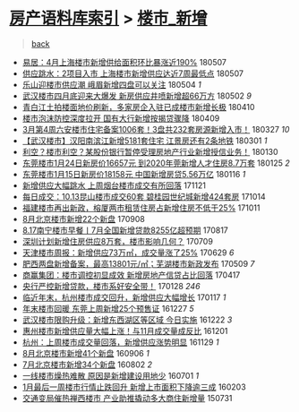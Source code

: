 [房产语料库索引](../../README.md)  > [楼市_新增](楼市_新增.md)
====
> [back](../README.md)

- [易居：4月上海楼市新增供给面积环比暴涨近190%](http://jkwz.applinzi.com/ittc/7100453554722702347.html#%E6%98%93%E5%B1%85%EF%BC%9A4%E6%9C%88%E4%B8%8A%E6%B5%B7%E6%A5%BC%E5%B8%82%E6%96%B0%E5%A2%9E%E4%BE%9B%E7%BB%99%E9%9D%A2%E7%A7%AF%E7%8E%AF%E6%AF%94%E6%9A%B4%E6%B6%A8%E8%BF%91190%25) 180507  
- [供应跳水：2项目入市 上海楼市新增供应达近7周最低点](http://jkwz.applinzi.com/ittc/7100390692063020038.html#%E4%BE%9B%E5%BA%94%E8%B7%B3%E6%B0%B4%EF%BC%9A2%E9%A1%B9%E7%9B%AE%E5%85%A5%E5%B8%82+%E4%B8%8A%E6%B5%B7%E6%A5%BC%E5%B8%82%E6%96%B0%E5%A2%9E%E4%BE%9B%E5%BA%94%E8%BE%BE%E8%BF%917%E5%91%A8%E6%9C%80%E4%BD%8E%E7%82%B9) 180507  
- [乐山迎楼市供应潮 峨眉新增四盘可以关注](http://jkwz.applinzi.com/ittc/7099210394767983627.html#%E4%B9%90%E5%B1%B1%E8%BF%8E%E6%A5%BC%E5%B8%82%E4%BE%9B%E5%BA%94%E6%BD%AE+%E5%B3%A8%E7%9C%89%E6%96%B0%E5%A2%9E%E5%9B%9B%E7%9B%98%E5%8F%AF%E4%BB%A5%E5%85%B3%E6%B3%A8) 180504 *1* 
- [武汉楼市四月底迎来大爆发 新房供应井喷新增超66万方](http://jkwz.applinzi.com/ittc/7098513361350427654.html#%E6%AD%A6%E6%B1%89%E6%A5%BC%E5%B8%82%E5%9B%9B%E6%9C%88%E5%BA%95%E8%BF%8E%E6%9D%A5%E5%A4%A7%E7%88%86%E5%8F%91+%E6%96%B0%E6%88%BF%E4%BE%9B%E5%BA%94%E4%BA%95%E5%96%B7%E6%96%B0%E5%A2%9E%E8%B6%8566%E4%B8%87%E6%96%B9) 180502 *9* 
- [青白江土拍楼面地价刷新，多家房企入驻已成楼市新增长极](http://jkwz.applinzi.com/ittc/7090285475472606224.html#%E9%9D%92%E7%99%BD%E6%B1%9F%E5%9C%9F%E6%8B%8D%E6%A5%BC%E9%9D%A2%E5%9C%B0%E4%BB%B7%E5%88%B7%E6%96%B0%EF%BC%8C%E5%A4%9A%E5%AE%B6%E6%88%BF%E4%BC%81%E5%85%A5%E9%A9%BB%E5%B7%B2%E6%88%90%E6%A5%BC%E5%B8%82%E6%96%B0%E5%A2%9E%E9%95%BF%E6%9E%81) 180410  
- [楼市泡沫防控深度拉开 国有大行新增按揭贷骤降](http://jkwz.applinzi.com/ittc/7089897776907551760.html#%E6%A5%BC%E5%B8%82%E6%B3%A1%E6%B2%AB%E9%98%B2%E6%8E%A7%E6%B7%B1%E5%BA%A6%E6%8B%89%E5%BC%80+%E5%9B%BD%E6%9C%89%E5%A4%A7%E8%A1%8C%E6%96%B0%E5%A2%9E%E6%8C%89%E6%8F%AD%E8%B4%B7%E9%AA%A4%E9%99%8D) 180409  
- [3月第4周六安楼市住宅备案1006套！3盘共232套房源新增入市！](http://jkwz.applinzi.com/ittc/7085162153361540113.html#3%E6%9C%88%E7%AC%AC4%E5%91%A8%E5%85%AD%E5%AE%89%E6%A5%BC%E5%B8%82%E4%BD%8F%E5%AE%85%E5%A4%87%E6%A1%881006%E5%A5%97%EF%BC%813%E7%9B%98%E5%85%B1232%E5%A5%97%E6%88%BF%E6%BA%90%E6%96%B0%E5%A2%9E%E5%85%A5%E5%B8%82%EF%BC%81) 180327 *10* 
- [【武汉楼市】汉阳南滨江新增5181套住宅 江景房还有2条地铁](http://jkwz.applinzi.com/ittc/7075556840442430481.html#%E3%80%90%E6%AD%A6%E6%B1%89%E6%A5%BC%E5%B8%82%E3%80%91%E6%B1%89%E9%98%B3%E5%8D%97%E6%BB%A8%E6%B1%9F%E6%96%B0%E5%A2%9E5181%E5%A5%97%E4%BD%8F%E5%AE%85+%E6%B1%9F%E6%99%AF%E6%88%BF%E8%BF%98%E6%9C%892%E6%9D%A1%E5%9C%B0%E9%93%81) 180301 *1* 
- [利空？楼市利空？某股份银行暂停受理房地产行业新增授信业务！](http://jkwz.applinzi.com/ittc/7064395777072170001.html#%E5%88%A9%E7%A9%BA%EF%BC%9F%E6%A5%BC%E5%B8%82%E5%88%A9%E7%A9%BA%EF%BC%9F%E6%9F%90%E8%82%A1%E4%BB%BD%E9%93%B6%E8%A1%8C%E6%9A%82%E5%81%9C%E5%8F%97%E7%90%86%E6%88%BF%E5%9C%B0%E4%BA%A7%E8%A1%8C%E4%B8%9A%E6%96%B0%E5%A2%9E%E6%8E%88%E4%BF%A1%E4%B8%9A%E5%8A%A1%EF%BC%81) 180130  
- [东莞楼市1月24日新房价16657元 到2020年莞新增人才住房8.7万套](http://jkwz.applinzi.com/ittc/7062565840669377546.html#%E4%B8%9C%E8%8E%9E%E6%A5%BC%E5%B8%821%E6%9C%8824%E6%97%A5%E6%96%B0%E6%88%BF%E4%BB%B716657%E5%85%83+%E5%88%B02020%E5%B9%B4%E8%8E%9E%E6%96%B0%E5%A2%9E%E4%BA%BA%E6%89%8D%E4%BD%8F%E6%88%BF8.7%E4%B8%87%E5%A5%97) 180125 *2* 
- [东莞楼市1月15日新房价18158元 中国新增房贷5.56万亿](http://jkwz.applinzi.com/ittc/7059207126243607558.html#%E4%B8%9C%E8%8E%9E%E6%A5%BC%E5%B8%821%E6%9C%8815%E6%97%A5%E6%96%B0%E6%88%BF%E4%BB%B718158%E5%85%83+%E4%B8%AD%E5%9B%BD%E6%96%B0%E5%A2%9E%E6%88%BF%E8%B4%B75.56%E4%B8%87%E4%BA%BF) 180116 *1* 
- [新增供应大幅跳水 上周烟台楼市成交有所回落](http://jkwz.applinzi.com/ittc/7038345131118298128.html#%E6%96%B0%E5%A2%9E%E4%BE%9B%E5%BA%94%E5%A4%A7%E5%B9%85%E8%B7%B3%E6%B0%B4+%E4%B8%8A%E5%91%A8%E7%83%9F%E5%8F%B0%E6%A5%BC%E5%B8%82%E6%88%90%E4%BA%A4%E6%9C%89%E6%89%80%E5%9B%9E%E8%90%BD) 171121  
- [每日成交：10.13昆山楼市成交60套 碧桂园世纪城新增424套房](http://jkwz.applinzi.com/ittc/7024078764328354832.html#%E6%AF%8F%E6%97%A5%E6%88%90%E4%BA%A4%EF%BC%9A10.13%E6%98%86%E5%B1%B1%E6%A5%BC%E5%B8%82%E6%88%90%E4%BA%A460%E5%A5%97+%E7%A2%A7%E6%A1%82%E5%9B%AD%E4%B8%96%E7%BA%AA%E5%9F%8E%E6%96%B0%E5%A2%9E424%E5%A5%97%E6%88%BF) 171014  
- [福建楼市再出新政，榕厦两市租赁住房占新增住房不低于25%](http://jkwz.applinzi.com/ittc/7023125092693967888.html#%E7%A6%8F%E5%BB%BA%E6%A5%BC%E5%B8%82%E5%86%8D%E5%87%BA%E6%96%B0%E6%94%BF%EF%BC%8C%E6%A6%95%E5%8E%A6%E4%B8%A4%E5%B8%82%E7%A7%9F%E8%B5%81%E4%BD%8F%E6%88%BF%E5%8D%A0%E6%96%B0%E5%A2%9E%E4%BD%8F%E6%88%BF%E4%B8%8D%E4%BD%8E%E4%BA%8E25%25) 171011  
- [8月北京楼市新增22个新盘](http://jkwz.applinzi.com/ittc/7010894341818811153.html#8%E6%9C%88%E5%8C%97%E4%BA%AC%E6%A5%BC%E5%B8%82%E6%96%B0%E5%A2%9E22%E4%B8%AA%E6%96%B0%E7%9B%98) 170908  
- [8.17南宁楼市早餐丨7月全国新增贷款8255亿超预期](http://jkwz.applinzi.com/ittc/7002710731001431056.html#8.17%E5%8D%97%E5%AE%81%E6%A5%BC%E5%B8%82%E6%97%A9%E9%A4%90%E4%B8%A87%E6%9C%88%E5%85%A8%E5%9B%BD%E6%96%B0%E5%A2%9E%E8%B4%B7%E6%AC%BE8255%E4%BA%BF%E8%B6%85%E9%A2%84%E6%9C%9F) 170817  
- [深圳计划新增住房供应8万套，楼市影响几何？](http://jkwz.applinzi.com/ittc/6988228658140283909.html#%E6%B7%B1%E5%9C%B3%E8%AE%A1%E5%88%92%E6%96%B0%E5%A2%9E%E4%BD%8F%E6%88%BF%E4%BE%9B%E5%BA%948%E4%B8%87%E5%A5%97%EF%BC%8C%E6%A5%BC%E5%B8%82%E5%BD%B1%E5%93%8D%E5%87%A0%E4%BD%95%EF%BC%9F) 170709  
- [天津楼市周报：新增供应73万㎡，成交量涨了25%](http://jkwz.applinzi.com/ittc/6984611897587270660.html#%E5%A4%A9%E6%B4%A5%E6%A5%BC%E5%B8%82%E5%91%A8%E6%8A%A5%EF%BC%9A%E6%96%B0%E5%A2%9E%E4%BE%9B%E5%BA%9473%E4%B8%87%E3%8E%A1%EF%BC%8C%E6%88%90%E4%BA%A4%E9%87%8F%E6%B6%A8%E4%BA%8625%25) 170629 *6* 
- [肥西两盘新增备案，最高13801元/㎡；芜湖楼市新政发布](http://jkwz.applinzi.com/ittc/6965809669015602181.html#%E8%82%A5%E8%A5%BF%E4%B8%A4%E7%9B%98%E6%96%B0%E5%A2%9E%E5%A4%87%E6%A1%88%EF%BC%8C%E6%9C%80%E9%AB%9813801%E5%85%83%2F%E3%8E%A1%EF%BC%9B%E8%8A%9C%E6%B9%96%E6%A5%BC%E5%B8%82%E6%96%B0%E6%94%BF%E5%8F%91%E5%B8%83) 170509 *7* 
- [商赢集团：楼市调控初显成效 新增房地产信贷占比回落](http://jkwz.applinzi.com/ittc/6957451642239714308.html#%E5%95%86%E8%B5%A2%E9%9B%86%E5%9B%A2%EF%BC%9A%E6%A5%BC%E5%B8%82%E8%B0%83%E6%8E%A7%E5%88%9D%E6%98%BE%E6%88%90%E6%95%88+%E6%96%B0%E5%A2%9E%E6%88%BF%E5%9C%B0%E4%BA%A7%E4%BF%A1%E8%B4%B7%E5%8D%A0%E6%AF%94%E5%9B%9E%E8%90%BD) 170417  
- [央行严控新增贷款，楼市系好安全带！](http://jkwz.applinzi.com/ittc/6928119423818007557.html#%E5%A4%AE%E8%A1%8C%E4%B8%A5%E6%8E%A7%E6%96%B0%E5%A2%9E%E8%B4%B7%E6%AC%BE%EF%BC%8C%E6%A5%BC%E5%B8%82%E7%B3%BB%E5%A5%BD%E5%AE%89%E5%85%A8%E5%B8%A6%EF%BC%81) 170128 *246* 
- [临近年末，杭州楼市成交回升，新增供应大幅增长](http://jkwz.applinzi.com/ittc/6924157919003411461.html#%E4%B8%B4%E8%BF%91%E5%B9%B4%E6%9C%AB%EF%BC%8C%E6%9D%AD%E5%B7%9E%E6%A5%BC%E5%B8%82%E6%88%90%E4%BA%A4%E5%9B%9E%E5%8D%87%EF%BC%8C%E6%96%B0%E5%A2%9E%E4%BE%9B%E5%BA%94%E5%A4%A7%E5%B9%85%E5%A2%9E%E9%95%BF) 170117 *1* 
- [年末楼市回暖 东莞上周新增25个预售证](http://jkwz.applinzi.com/ittc/6916255306631087108.html#%E5%B9%B4%E6%9C%AB%E6%A5%BC%E5%B8%82%E5%9B%9E%E6%9A%96+%E4%B8%9C%E8%8E%9E%E4%B8%8A%E5%91%A8%E6%96%B0%E5%A2%9E25%E4%B8%AA%E9%A2%84%E5%94%AE%E8%AF%81) 161227 *5* 
- [武汉楼市限购升级：新增东西湖区等区域 今日实施](http://jkwz.applinzi.com/ittc/6914364471043949573.html#%E6%AD%A6%E6%B1%89%E6%A5%BC%E5%B8%82%E9%99%90%E8%B4%AD%E5%8D%87%E7%BA%A7%EF%BC%9A%E6%96%B0%E5%A2%9E%E4%B8%9C%E8%A5%BF%E6%B9%96%E5%8C%BA%E7%AD%89%E5%8C%BA%E5%9F%9F+%E4%BB%8A%E6%97%A5%E5%AE%9E%E6%96%BD) 161222 *3* 
- [惠州楼市新增供应量大幅上涨！与11月成交量成反比](http://jkwz.applinzi.com/ittc/6906658154720265220.html#%E6%83%A0%E5%B7%9E%E6%A5%BC%E5%B8%82%E6%96%B0%E5%A2%9E%E4%BE%9B%E5%BA%94%E9%87%8F%E5%A4%A7%E5%B9%85%E4%B8%8A%E6%B6%A8%EF%BC%81%E4%B8%8E11%E6%9C%88%E6%88%90%E4%BA%A4%E9%87%8F%E6%88%90%E5%8F%8D%E6%AF%94) 161201  
- [杭州：上周楼市成交量回落，新增供应涨势明显](http://jkwz.applinzi.com/ittc/6905991757656753156.html#%E6%9D%AD%E5%B7%9E%EF%BC%9A%E4%B8%8A%E5%91%A8%E6%A5%BC%E5%B8%82%E6%88%90%E4%BA%A4%E9%87%8F%E5%9B%9E%E8%90%BD%EF%BC%8C%E6%96%B0%E5%A2%9E%E4%BE%9B%E5%BA%94%E6%B6%A8%E5%8A%BF%E6%98%8E%E6%98%BE) 161129 *1* 
- [8月北京楼市新增41个新盘](http://jkwz.applinzi.com/ittc/6874702324928349189.html#8%E6%9C%88%E5%8C%97%E4%BA%AC%E6%A5%BC%E5%B8%82%E6%96%B0%E5%A2%9E41%E4%B8%AA%E6%96%B0%E7%9B%98) 160906 *1* 
- [7月北京楼市新增34个新盘](http://jkwz.applinzi.com/ittc/6861780982121890820.html#7%E6%9C%88%E5%8C%97%E4%BA%AC%E6%A5%BC%E5%B8%82%E6%96%B0%E5%A2%9E34%E4%B8%AA%E6%96%B0%E7%9B%98) 160802 *2* 
- [一线楼市燥热难散 原因是新增建设用地少](http://jkwz.applinzi.com/ittc/6849902122195485700.html#%E4%B8%80%E7%BA%BF%E6%A5%BC%E5%B8%82%E7%87%A5%E7%83%AD%E9%9A%BE%E6%95%A3+%E5%8E%9F%E5%9B%A0%E6%98%AF%E6%96%B0%E5%A2%9E%E5%BB%BA%E8%AE%BE%E7%94%A8%E5%9C%B0%E5%B0%91) 160701 *1* 
- [1月最后一周楼市行情止跌回升 新增上市面积下降逾三成](http://jkwz.applinzi.com/ittc/6794500792748868612.html#1%E6%9C%88%E6%9C%80%E5%90%8E%E4%B8%80%E5%91%A8%E6%A5%BC%E5%B8%82%E8%A1%8C%E6%83%85%E6%AD%A2%E8%B7%8C%E5%9B%9E%E5%8D%87+%E6%96%B0%E5%A2%9E%E4%B8%8A%E5%B8%82%E9%9D%A2%E7%A7%AF%E4%B8%8B%E9%99%8D%E9%80%BE%E4%B8%89%E6%88%90) 160203  
- [交通变局催热禅西楼市 产业助推撬动多大商住新增量](http://jkwz.applinzi.com/ittc/547650611434987496.html#%E4%BA%A4%E9%80%9A%E5%8F%98%E5%B1%80%E5%82%AC%E7%83%AD%E7%A6%85%E8%A5%BF%E6%A5%BC%E5%B8%82+%E4%BA%A7%E4%B8%9A%E5%8A%A9%E6%8E%A8%E6%92%AC%E5%8A%A8%E5%A4%9A%E5%A4%A7%E5%95%86%E4%BD%8F%E6%96%B0%E5%A2%9E%E9%87%8F) 150731  
